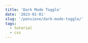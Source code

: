 ```yaml
---
title: 'Dark Mode Toggle'
date: '2023-01-01'
slug: '/pensieve/dark-mode-toggle/'
tags:
  - tutorial
  - css
---
```

